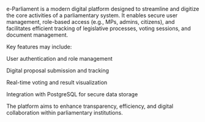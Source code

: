 e-Parliament is a modern digital platform designed to streamline and digitize the core activities of a parliamentary system. It enables secure user management, role-based access (e.g., MPs, admins, citizens), and facilitates efficient tracking of legislative processes, voting sessions, and document management.

Key features may include:

User authentication and role management

Digital proposal submission and tracking

Real-time voting and result visualization

Integration with PostgreSQL for secure data storage

The platform aims to enhance transparency, efficiency, and digital collaboration within parliamentary institutions.

